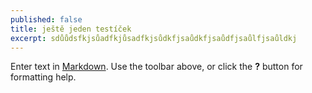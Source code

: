 ```yaml
---
published: false
title: ještě jeden testíček
excerpt: sdůůdsfkjsůadfkjůsadfkjsůdkfjsaůdkfjsaůdfjsaůlfjsaůldkj
---
```



Enter text in [Markdown](http://daringfireball.net/projects/markdown/). Use the toolbar above, or click the **?** button for formatting help.
